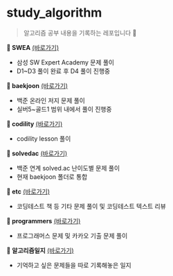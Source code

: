 # study_algorithm

> 알고리즘 공부 내용을 기록하는 레포입니다 👊

**🚩 SWEA** [(바로가기)](https://github.com/gyoforit/study_algorithm/tree/master/SWEA)

- 삼성 SW Expert Academy 문제 풀이
- D1~D3 풀이 완료 후 D4 풀이 진행중



**🚩 baekjoon** [(바로가기)](https://github.com/gyoforit/study_algorithm/tree/master/baekjoon)

- 백준 온라인 저지 문제 풀이
- 실버5~골드1 범위 내에서 풀이 진행중



**🚩 codility** [(바로가기)](https://github.com/gyoforit/study_algorithm/tree/master/codility)

- codility lesson 풀이



**🚩 solvedac** [(바로가기)](https://github.com/gyoforit/study_algorithm/tree/master/solvedac)

- 백준 연계 solved.ac 난이도별 문제 풀이
- 현재 baekjoon 폴더로 통합



**🚩 etc** [(바로가기)](https://github.com/gyoforit/study_algorithm/tree/master/etc)

- 코딩테스트 책 등 기타 문제 풀이 및 코딩테스트 텍스트 리뷰



**🚩 programmers** [(바로가기)](https://github.com/gyoforit/study_algorithm/tree/master/programmers)

- 프로그래머스 문제 및 카카오 기출 문제 풀이



**🚩 알고리즘일지** [(바로가기)](https://github.com/gyoforit/study_algorithm/tree/master/%EC%95%8C%EA%B3%A0%EB%A6%AC%EC%A6%98%EC%9D%BC%EC%A7%80)

- 기억하고 싶은 문제들을 따로 기록해놓은 일지

